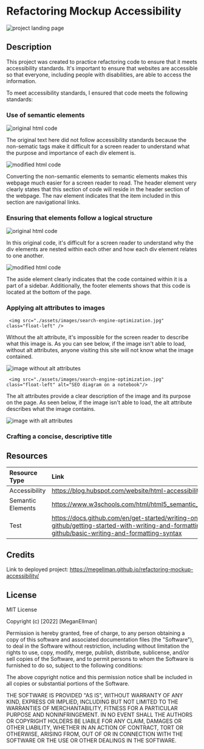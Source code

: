 # Refactoring Mockup Accessibility
![project landing page](/assets/images/mockup-page-screenshot.png)

## Description
This project was created to practice refactoring code to ensure that it meets accessibility standards. It's important to ensure that websites are accessible so that everyone, including people with disabilities, are able to access the information. 

To meet accessibility standards, I ensured that code meets the following standards:

### Use of semantic elements
![original html code](/assets/images/semantic-original.png)

The original text here did not follow accessibility standards because the non-sematic tags make it difficult for a screen reader to understand what the purpose and importance of each div element is. 

![modified html code](/assets/images/semantic-modified.png)

Converting the non-semantic elements to semantic elements makes this webpage much easier for a screen reader to read. The header element very clearly states that this section of code will reside in the header section of the webpage. The nav element indicates that the item included in this section are navigational links.

### Ensuring that elements follow a logical structure
![original html code](/assets/images/logical-structure-original.png)

In this original code, it's difficult for a screen reader to understand why the div elements are nested within each other and how each div element relates to one another. 

![modified html code](/assets/images/logical-structure-modified.png)

The aside element clearly indicates that the code contained within it is a part of a sidebar. Additionally, the footer elements shows that this code is located at the bottom of the page. 

### Applying alt attributes to images
```
 <img src="./assets/images/search-engine-optimization.jpg" class="float-left" />
 ```
Without the alt attribute, it's impossible for the screen reader to describe what this image is. As you can see below, if the image isn't able to load, without alt attributes, anyone visiting this site will not know what the image contained.

![image without alt attributes](/assets/images/image-without-alt.png)

```
 <img src="./assets/images/search-engine-optimization.jpg" class="float-left" alt="SEO diagram on a notebook"/>
```
The alt attributes provide a clear description of the image and its purpose on the page. As seen below, if the image isn't able to load, the alt attribute describes what the image contains.

![image with alt attributes](/assets/images/image-with-alt.png)

### Crafting a concise, descriptive title




## Resources
|Resource Type| Link |
|:------|:-----|
|Accessibility| https://blog.hubspot.com/website/html-accessibility|
|Semantic Elements|https://www.w3schools.com/html/html5_semantic_elements.asp|
|Test|https://docs.github.com/en/get-started/writing-on-github/getting-started-with-writing-and-formatting-on-github/basic-writing-and-formatting-syntax|

## Credits
Link to deployed project: https://megellman.github.io/refactoring-mockup-accessibility/

## License
MIT License

Copyright (c) [2022] [MeganEllman]

Permission is hereby granted, free of charge, to any person obtaining a copy
of this software and associated documentation files (the "Software"), to deal
in the Software without restriction, including without limitation the rights
to use, copy, modify, merge, publish, distribute, sublicense, and/or sell
copies of the Software, and to permit persons to whom the Software is
furnished to do so, subject to the following conditions:

The above copyright notice and this permission notice shall be included in all
copies or substantial portions of the Software.

THE SOFTWARE IS PROVIDED "AS IS", WITHOUT WARRANTY OF ANY KIND, EXPRESS OR
IMPLIED, INCLUDING BUT NOT LIMITED TO THE WARRANTIES OF MERCHANTABILITY,
FITNESS FOR A PARTICULAR PURPOSE AND NONINFRINGEMENT. IN NO EVENT SHALL THE
AUTHORS OR COPYRIGHT HOLDERS BE LIABLE FOR ANY CLAIM, DAMAGES OR OTHER
LIABILITY, WHETHER IN AN ACTION OF CONTRACT, TORT OR OTHERWISE, ARISING FROM,
OUT OF OR IN CONNECTION WITH THE SOFTWARE OR THE USE OR OTHER DEALINGS IN THE
SOFTWARE.
